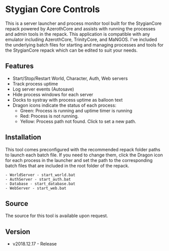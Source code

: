 
# Stygian Core Controls

This is a server launcher and process monitor tool built for the StygianCore repack powered by AzerothCore and assists with running the processes and admin tools in the repack. This application is compatible with any emulator including AzerothCore, TrinityCore, and MaNGOS. I've included the underlying batch files for starting and managing processes and tools for the StygianCore repack which can be edited to suit your needs.

## Features

- Start/Stop/Restart World, Character, Auth, Web servers
- Track process uptime
- Log server events (Autosave)
- Hide process windows for each server
- Docks to systray with process uptime as balloon text
- Dragon icons indicate the status of each process:
  - Green: Process is running and uptime timer is running
  - Red: Process is not running.
  - Yellow: Process path not found. Click to set a new path.

## Installation

 This tool comes preconfigured with the recommended repack folder paths to launch each batch file. If you need to change them, click the Dragon icon for each process in the launcher and set the path to the corresponding batch files that are included in the root folder of the repack.

    - WorldServer - start_world.bat
    - AuthServer - start_auth.bat
    - Database - start_database.bat
    - WebServer - start_web.bat

## Source

 The source for this tool is available upon request.

## Version

- v2018.12.17 - Release